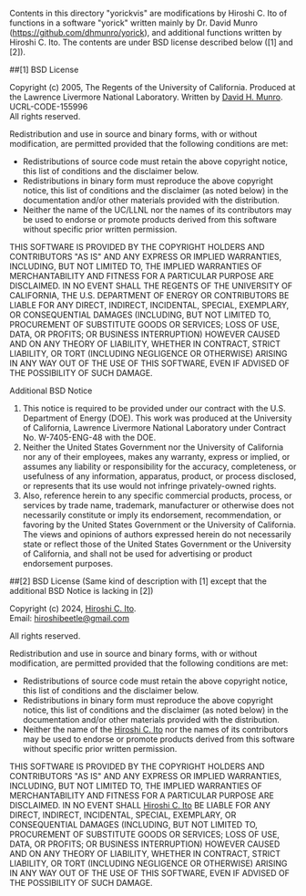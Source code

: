Contents in this directory "yorickvis" are modifications by Hiroshi C. Ito of functions in a software "yorick" written mainly by Dr. David Munro (https://github.com/dhmunro/yorick), and additional functions written by Hiroshi C. Ito. The contents are under BSD license described below ([1] and [2]).

##[1] BSD License

Copyright (c) 2005, The Regents of the University of California.
Produced at the Lawrence Livermore National Laboratory.
Written by [David H. Munro](http://github.com/dhmunro).  
UCRL-CODE-155996  
All rights reserved.

Redistribution and use in source and binary forms, with or without
modification, are permitted provided that the following conditions are
met:

* Redistributions of source code must retain the above copyright
  notice, this list of conditions and the disclaimer below.
* Redistributions in binary form must reproduce the above copyright
  notice, this list of conditions and the disclaimer (as noted below)
  in the documentation and/or other materials provided with the
  distribution.
* Neither the name of the UC/LLNL nor the names of its contributors
  may be used to endorse or promote products derived from this software
  without specific prior written permission.

THIS SOFTWARE IS PROVIDED BY THE COPYRIGHT HOLDERS AND CONTRIBUTORS
"AS IS" AND ANY EXPRESS OR IMPLIED WARRANTIES, INCLUDING, BUT NOT
LIMITED TO, THE IMPLIED WARRANTIES OF MERCHANTABILITY AND FITNESS FOR
A PARTICULAR PURPOSE ARE DISCLAIMED. IN NO EVENT SHALL THE REGENTS OF
THE UNIVERSITY OF CALIFORNIA, THE U.S. DEPARTMENT OF ENERGY OR
CONTRIBUTORS BE LIABLE FOR ANY DIRECT, INDIRECT, INCIDENTAL, SPECIAL,
EXEMPLARY, OR CONSEQUENTIAL DAMAGES (INCLUDING, BUT NOT LIMITED TO,
PROCUREMENT OF SUBSTITUTE GOODS OR SERVICES; LOSS OF USE, DATA, OR
PROFITS; OR BUSINESS INTERRUPTION) HOWEVER CAUSED AND ON ANY THEORY OF
LIABILITY, WHETHER IN CONTRACT, STRICT LIABILITY, OR TORT (INCLUDING
NEGLIGENCE OR OTHERWISE) ARISING IN ANY WAY OUT OF THE USE OF THIS
SOFTWARE, EVEN IF ADVISED OF THE POSSIBILITY OF SUCH DAMAGE.




Additional BSD Notice

1. This notice is required to be provided under our contract with the
  U.S. Department of Energy (DOE). This work was produced at the
  University of California, Lawrence Livermore National Laboratory under
  Contract No. W-7405-ENG-48 with the DOE.
2. Neither the United States Government nor the University of
  California nor any of their employees, makes any warranty, express or
  implied, or assumes any liability or responsibility for the accuracy,
  completeness, or usefulness of any information, apparatus, product, or
  process disclosed, or represents that its use would not infringe
  privately-owned rights.
3. Also, reference herein to any specific commercial products,
  process, or services by trade name, trademark, manufacturer or
  otherwise does not necessarily constitute or imply its endorsement,
  recommendation, or favoring by the United States Government or the
  University of California. The views and opinions of authors expressed
  herein do not necessarily state or reflect those of the United States
  Government or the University of California, and shall not be used for
  advertising or product endorsement purposes.


##[2] BSD License (Same kind of description with [1] except that the additional BSD Notice is lacking in [2])

Copyright (c) 2024, [Hiroshi C. Ito](http://github.com/yorickuser).  
Email: hiroshibeetle@gmail.com

All rights reserved. 

Redistribution and use in source and binary forms, with or without
modification, are permitted provided that the following conditions are
met:

* Redistributions of source code must retain the above copyright
  notice, this list of conditions and the disclaimer below.
* Redistributions in binary form must reproduce the above copyright
  notice, this list of conditions and the disclaimer (as noted below)
  in the documentation and/or other materials provided with the
  distribution.
* Neither the name of the [Hiroshi C. Ito](http://github.com/yorickuser) nor the names of its contributors
  may be used to endorse or promote products derived from this software
  without specific prior written permission.

THIS SOFTWARE IS PROVIDED BY THE COPYRIGHT HOLDERS AND CONTRIBUTORS
"AS IS" AND ANY EXPRESS OR IMPLIED WARRANTIES, INCLUDING, BUT NOT
LIMITED TO, THE IMPLIED WARRANTIES OF MERCHANTABILITY AND FITNESS FOR
A PARTICULAR PURPOSE ARE DISCLAIMED. IN NO EVENT SHALL [Hiroshi C. Ito](http://github.com/yorickuser) BE LIABLE FOR ANY DIRECT, INDIRECT, INCIDENTAL, SPECIAL,
EXEMPLARY, OR CONSEQUENTIAL DAMAGES (INCLUDING, BUT NOT LIMITED TO,
PROCUREMENT OF SUBSTITUTE GOODS OR SERVICES; LOSS OF USE, DATA, OR
PROFITS; OR BUSINESS INTERRUPTION) HOWEVER CAUSED AND ON ANY THEORY OF
LIABILITY, WHETHER IN CONTRACT, STRICT LIABILITY, OR TORT (INCLUDING
NEGLIGENCE OR OTHERWISE) ARISING IN ANY WAY OUT OF THE USE OF THIS
SOFTWARE, EVEN IF ADVISED OF THE POSSIBILITY OF SUCH DAMAGE.
